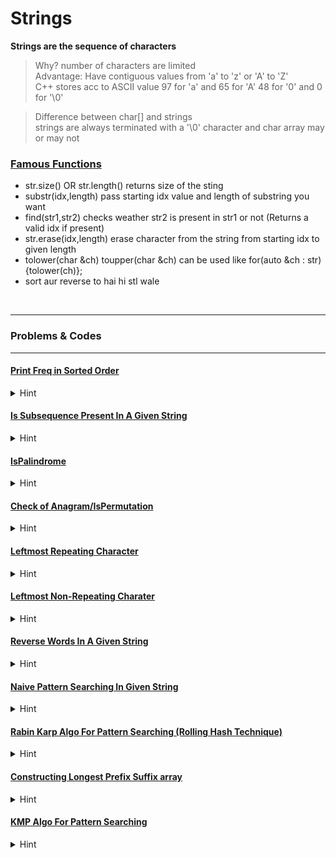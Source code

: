 # Strings

**Strings are the sequence of characters** <br>
>Why? number of characters are limited <br>
Advantage: Have contiguous values from 'a' to 'z'  or 'A' to 'Z'<br>
C++ stores acc to ASCII value 97 for 'a' and 65 for 'A'  48 for '0' and 0 for '\0'<br>

>Difference between char[] and strings<br>
strings are always terminated with a '\0' character and char array may or may not<br>


### [Famous Functions](Strings/FamousFuctions.cpp)
 - str.size() OR str.length() returns size of the sting
 - substr(idx,length)  pass starting idx value and length of substring you want
 - find(str1,str2) checks weather str2 is present in str1 or not (Returns a valid idx if present)
 - str.erase(idx,length) erase character from the string from starting idx to given length
 - tolower(char &ch)  toupper(char &ch)  can be used like for(auto &ch : str){tolower(ch)};
 - sort aur reverse to hai hi stl wale

<br>

---
### Problems & Codes
---


#### [Print Freq in Sorted Order]()
<details>
<summary>Hint</summary>

    
    Naive sol: O(Nsq) two loops count indvidual frequencies of every char
    O(N): maintain a count arr[26] = {0} for char 'a' to 'z' 
    and traverse string and do count[str[i]-'a']++; to increase the count of freq
    print from count array as char = i+'a'  and freq = count[i];



</details>




#### [Is Subsequence Present In A Given String](Strings/IsSubseqPresent.cpp)
<details>
<summary>Hint</summary>

    
    Subsequence ka matlab kuch characters agar hata de strings se fir string ko same order me read kre
    //Direct Method s1.find(s2) agar return kare idx from 0 to s1.size()-1 to YES o/w NO

    //Iterative 
    //Two Pointers i = 0; j = 0;
    increment both i and j if s1[i] == s2[j] 
        else increment only i    until i<s1.size() && j < s2.size()

        At last check if(j == s2.size()) aur not if yes print "YES" o/w "NO"
    
    //Same thing can be done through rcrsn f(s1,s2,n1,n2)   
        //base case if (n2 == 0) return true;  if(n1 == 0) return false; 
        like return (s1[n1-1] == s2[n2-1])? f(s1,s2,n1-1,n2-1) : f(s1,s2,n1-1,n2);






</details>




#### [IsPalindrome](Strings/IsPalindrome.cpp)
<details>
<summary>Hint</summary>

    
    Naive sol reverse and check if s1 == s2 or not

    Two iterator solution si = 0; ei = n-1
    while(si<ei){
        if(str[si] != str[ei]){
            return false;
        }
        si++;
        ei--;
    }

    Same can be done through rcrsn as f(str,si,ei)
    base case si>ei return true;
    return str[si] == str[ei] && f(str,si+1,ei-1)



</details>




#### [Check of Anagram/IsPermutation](Strings/IsAnagram_Permutation.cpp)
<details>
<summary>Hint</summary>

    
    Naive sol sort both and equate

    Optimized:
    chk freq of all ch in str1 equals freq of all chars in str2 or not
    calc freq using a 256 size array and chk do freq[str1[i]]++ and freq[str2[i]]-- chk for all 0s at last






</details>




#### [Leftmost Repeating Character](Strings/LeftmostRepeatingCharacter.cpp)
<details>
<summary>Hint</summary>

    
    Output the index of leftmost character that repeats in a given string

    Naive sol O(Nsq) break loop instantly if we found a repeating character

    Optimized:
        Using Aux Space: map<ch,ll> first val stores char and second stores leftmost idx of that char
        as soon as char is already present in array we update aur res as min(res,map.second)

        Another without using map

        2-Traversal of string
        Maintain a frequency arr and count frequencies
        Traverse string again and check for char with freq greater than 1


        More Optimized 1-Traversal + constant traversal of freq i.e.256 at max
        traverse string from right to left and take ans = -1
        //maintain a boolean visited array for  each char if(it is visited)set ans = i;



</details>




#### [Leftmost Non-Repeating Charater](Strings/LeftmostNonRepChar.cpp)
<details>
<summary>Hint</summary>

    
    Naive sol O(Nsq) two loops

    2 Traversal
    1st traversal: Frequency array
    2nd traversal: if(freq[str[i]]) == 1 print idx

    1 Traversal + const traversal sol

    Create a firstIdx array with all entries -1
    store firstIdx at very first occ of char 
    if firstIdx[str[i]] != -1 and char repeats make it -2

    NOW traverse firstIdx array ans = min(ans,firstIdx[str[i]]) if it is not -1 and -2





</details>




#### [Reverse Words In A Given String](Strings/ReverseWordsInAnString.cpp)
<details>
<summary>Hint</summary>

    
    Naive sol : Maintain a stack of words and print them

    Reverse whole string 
    then reverse each words again
    take care of corner condition i.e. for first word



</details>




#### [Naive Pattern Searching In Given String](Strings/NaivePatternSearching.cpp)
<details>
<summary>Hint</summary>

    Har window ke liye chk kro kya wo pattern se match krta hai kya 
    agar sare distincts char hai pattern me to TC  O(N)
    repeated bhi hai to TC O((N-M+1)*M)
    Sare index print krte jao jaha bhi pattern complete hua uska i-m+1 th idx
    


</details>




#### [Rabin Karp Algo For Pattern Searching (Rolling Hash Technique)](Strings/RabinKarpPatternSearching.cpp)
<details>
<summary>Hint</summary>

    
    It uses rolling hash teqnique basically we compute hash func for first window of str and pattern

    for every window we check if hash value matches we will compare for that window only

    we will calculate hash value for every next window using previous windows

    we can choose weighted sum as a hash function and taking%m to avoid overflows m shlould  be big and prime



</details>




#### [Constructing Longest Prefix Suffix array](Strings/LongestProperPerfixSuffixArray.cpp)
<details>
<summary>Hint</summary>

    
    Naive sol : O(N cube)
    we will fill lps array using longPropPreSuff(str,i+1)  for i = 0 to n

    longPropPreSuff(str,n) what will it do 
    it will check for len = n-1 to len = 1 whenever prefix = suffix 
        i.e. all str[i] = str[n-len+i] where i ranges from 0 to len-1
        return len
    
    otherwise return 0

    Efficient Solution O(N): atmost 2n 
    //we will compute lps[i] using len and lps[0] to lps[i-1]

    //lps[0] = 0 always

    ll i = 1, len = 0;

    while(i < n){
        if(str[i] == str[len]){
            len++; lps[i] = len; i++;
        }
        else{
            if(len == 0){
                lps[i] = 0; i++;
            }
            else{
                len = lps[i-1];
            }
            //we are not incrementing i here and checking for valid len from previous lps values
        }
    }




</details>




#### [KMP Algo For Pattern Searching](Strings/KMP_PatternSearching_LPS.cpp)
<details>
<summary>Hint</summary>

    
    we will use above method to precompute lps array of pattern 
    now we will check for every window and shift pattern accordingly

    ll i = 0, j = 0;
    while(i < n){
        if(str[i] == pattern[j]){
            i++; j++;
        }
        if(j == m){
            print(i-m) and set j = lps[m-1];
            //we will chk for next window and had set j accordingly to shift pattern
        }
        else if(i < n && pattern[j] != str[i]){
            if(j == 0)i++;
            else j = lps[j-1]; again we shifted pattern
        }
    }



</details>



